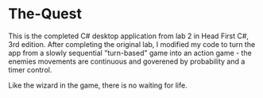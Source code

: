 # The-Quest
This is the completed C# desktop application from lab 2 in Head First C#, 3rd edition.  After completing
the original lab, I modified my code to turn the app from a slowly sequential "turn-based" game into an
action game - the enemies movements are continuous and goverened by probability and a timer control.

Like the wizard in the game,  there is no waiting for life. 



